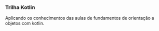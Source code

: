 ### Trilha Kotlin
Aplicando os conhecimentos das aulas de fundamentos de orientação a objetos com kotlin.